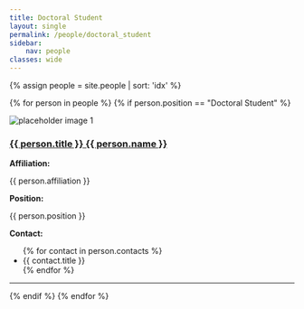 ```yaml
---
title: Doctoral Student
layout: single
permalink: /people/doctoral_student
sidebar:
    nav: people
classes: wide
---
```

<style>

</style>

<!-- Assign and Sort collection of people -->
{% assign people = site.people | sort: 'idx' %}

<!-- Iterate orver the collection -->
{% for person in people %}
{% if person.position == "Doctoral Student" %}
<div class="row">
    <div class="col-2">
        <div class="people_image">
            <img src="{{ site.baseurl }}{{ person.header.teaser }}" alt="placeholder image 1">
        </div>
    </div>
    <div class="col-10">
        <div class="people_body">
            <h3><a href="{{ site.baseurl }}{{ person.url }}" rel="permalink">{{ person.title }} {{ person.name }}</a></h3>
            <div class="">
                <b>Affiliation:</b><p>{{ person.affiliation }}</p>
                <b>Position:</b><p>{{ person.position }}</p>
            </div>
            <div>
                <b>Contact:</b>
                <ul>
            {% for contact in person.contacts %}
                <li>
                    <a href='{{ contact.url }}' target='_blank' style='color: inherit; text-decoration: none;'>
                        <i class='{{ contact.icon }}' aria-hidden='true'></i>
                        {{ contact.title }}
                    </a>
                </li>
            {% endfor %}
                </ul>
            </div>
        </div>
    </div>
</div>
<hr>
{% endif %}
{% endfor %}